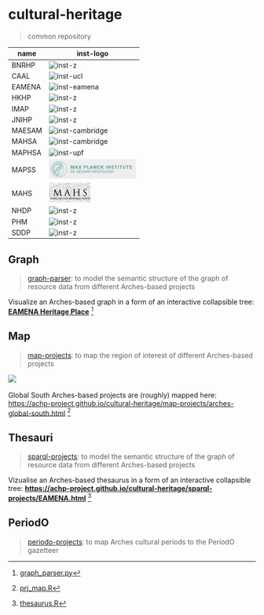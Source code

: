# cultural-heritage
> common repository

| name    | inst-logo |
|---------|-----------|
| BNRHP   | <img src="https://raw.githubusercontent.com/achp-project/cultural-heritage/main/www/inst-z.png" alt="inst-z" height="40px"> |
| CAAL    | <img src="https://raw.githubusercontent.com/achp-project/cultural-heritage/main/www/inst-ucl.png" alt="inst-ucl" height="40px"> |
| EAMENA  | <img src="https://raw.githubusercontent.com/achp-project/cultural-heritage/main/www/inst-eamena.png" alt="inst-eamena" height="40px"> |
| HKHP    | <img src="https://raw.githubusercontent.com/achp-project/cultural-heritage/main/www/inst-z.png" alt="inst-z" height="40px"> |
| IMAP    | <img src="https://raw.githubusercontent.com/achp-project/cultural-heritage/main/www/inst-z.png" alt="inst-z" height="40px"> |
| JNIHP   | <img src="https://raw.githubusercontent.com/achp-project/cultural-heritage/main/www/inst-z.png" alt="inst-z" height="40px"> |
| MAESAM  | <img src="https://raw.githubusercontent.com/achp-project/cultural-heritage/main/www/inst-cambridge.png" alt="inst-cambridge" height="40px"> |
| MAHSA   | <img src="https://raw.githubusercontent.com/achp-project/cultural-heritage/main/www/inst-cambridge.png" alt="inst-cambridge" height="40px"> |
| MAPHSA  | <img src="https://raw.githubusercontent.com/achp-project/cultural-heritage/main/www/inst-upf.png" alt="inst-upf" height="40px"> |
| MAPSS   | <img src="https://raw.githubusercontent.com/achp-project/cultural-heritage/main/www/inst-maxplanck.png" alt="inst-maxplanck" height="40px"> |
| MAHS     | <img src="https://raw.githubusercontent.com/achp-project/cultural-heritage/main/www/inst-mahs.png" alt="inst-z" height="40px"> |
| NHDP    | <img src="https://raw.githubusercontent.com/achp-project/cultural-heritage/main/www/inst-z.png" alt="inst-z" height="40px"> |
| PHM     | <img src="https://raw.githubusercontent.com/achp-project/cultural-heritage/main/www/inst-z.png" alt="inst-z" height="40px"> |
| SDDP    | <img src="https://raw.githubusercontent.com/achp-project/cultural-heritage/main/www/inst-z.png" alt="inst-z" height="40px"> |


## Graph
> [graph-parser](https://github.com/achp-project/cultural-heritage/tree/main/graph-parser): to model the semantic structure of the graph of resource data from different Arches-based projects

Visualize an Arches-based graph in a form of an interactive collapsible tree: **[EAMENA Heritage Place](https://achp-project.github.io/cultural-heritage/graph-parser/docs/sampleOutput/EAMENA_Heritage%20Place.html)** [^3]
## Map
> [map-projects](https://github.com/achp-project/cultural-heritage/tree/main/map-projects): to map the region of interest of different Arches-based projects

![](www/map-extent.png)

Global South Arches-based projects are (roughly) mapped here: https://achp-project.github.io/cultural-heritage/map-projects/arches-global-south.html [^1]

## Thesauri
> [sparql-projects](https://github.com/achp-project/cultural-heritage/tree/main/sparql-projects): to model the semantic structure of the graph of resource data from different Arches-based projects

Vizualise an Arches-based thesaurus in a form of an interactive collapsible tree: **https://achp-project.github.io/cultural-heritage/sparql-projects/EAMENA.html** [^2]

## PeriodO
> [periodo-projects](https://github.com/achp-project/cultural-heritage/tree/main/periodo-projects): to map Arches cultural periods to the PeriodO gazetteer


[^1]: [prj_map.R](https://github.com/achp-project/cultural-heritage/blob/main/map-projects/prj_map.R)
[^2]: [thesaurus.R](https://github.com/achp-project/cultural-heritage/blob/main/sparql-projects/thesaurus.R)
[^3]: [graph_parser.py](https://github.com/achp-project/cultural-heritage/blob/main/graph-parser/graph_parser.py)

